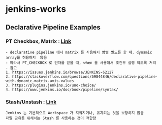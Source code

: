 # jenkins-works


## Declarative Pipeline Examples
### PT Checkbox, Matrix : [Link](https://github.com/98yejin/jenkins-works/blob/main/DeclarativePipeline/PT_CHECKBOX_with_Matrix/Jenkinsfile)
```
- declarative pipeline 에서 matrix 를 사용해서 병렬 빌드를 할 때, dynamic array를 허용하지  않음
- 따라서 PT_CHECKBOX 로 인자를 받을 때, when 을 사용해서 조건부 실행 되도록 처리 
- 참고
1. https://issues.jenkins.io/browse/JENKINS-62127
2. https://stackoverflow.com/questions/59844846/declarative-pipeline-with-dynamic-matrix-axis-values
3. https://plugins.jenkins.io/uno-choice/
4. https://www.jenkins.io/doc/book/pipeline/syntax/

```
### Stash/Unstash : [Link](https://github.com/98yejin/jenkins-works/blob/main/DeclarativePipeline/Stash_and_Unstash/Jenkinsfile)
```
Jenkins 는 기본적으로 Workspace 가 지워지거나, 유지되는 것을 보장하지 않음
파일 공유를 위해서는 Stash 를 사용하는 것이 적합함
```

